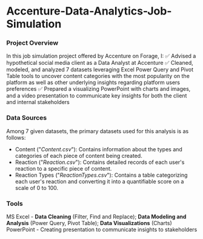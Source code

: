 # Accenture-Data-Analytics-Job-Simulation

### Project Overview

In this job simulation project offered by Accenture on Forage, I: 
✅ Advised a hypothetical social media client as a Data Analyst at Accenture
✅ Cleaned, modeled, and analyzed 7 datasets leveraging Excel Power Query and Pivot Table tools to uncover content categories with the most popularity on the platform as well as other underlying insights regarding platform users preferences
✅ Prepared a visualizing PowerPoint with charts and images, and a video presentation to communicate key insights for both the client and internal stakeholders 


### Data Sources

Among 7 given datasets, the primary datasets used for this analysis is as follows: 
 - Content ("_Content.csv_"): Contains information about the types and categories of each piece of content being created.
 - Reaction ("_Reaction.csv_"): Contains detailed records of each user's reaction to a specific piece of content.
 - Reaction Types ("_ReactionTypes.csv_"): Contains a table categorizing each user's reaction and converting it into a quantifiable score on a scale of 0 to 100.


### Tools

MS Excel - **Data Cleaning** (Filter, Find and Replace); **Data Modeling and Analysis** (Power Query, Pivot Table); **Data Visualizations** (Charts)
PowerPoint - Creating presentation to communicate insights to stakeholders
